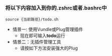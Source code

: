 ### 将以下内容加入到你的.zshrc或者.bashrc中
```
source {当前路径}/todo.sh
```
- 情景一: 使用Vundle或Plug管理插件
	- 现在即可输入**todo**运行
- 情景二：无插件管理工具
	- 请按如下方法安装强大的Plug

